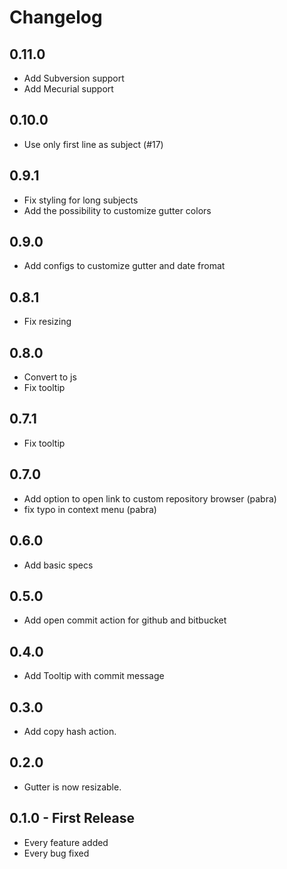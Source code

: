 # Changelog

## 0.11.0
- Add Subversion support
- Add Mecurial support

## 0.10.0
* Use only first line as subject (#17)

## 0.9.1
* Fix styling for long subjects
* Add the possibility to customize gutter colors

## 0.9.0
* Add configs to customize gutter and date fromat

## 0.8.1
* Fix resizing

## 0.8.0
* Convert to js
* Fix tooltip

## 0.7.1
* Fix tooltip

## 0.7.0
* Add option to open link to custom repository browser (pabra)
* fix typo in context menu (pabra)

## 0.6.0
* Add basic specs

## 0.5.0
* Add open commit action for github and bitbucket

## 0.4.0
* Add Tooltip with commit message

## 0.3.0
* Add copy hash action.

## 0.2.0
* Gutter is now resizable.

## 0.1.0 - First Release
* Every feature added
* Every bug fixed
